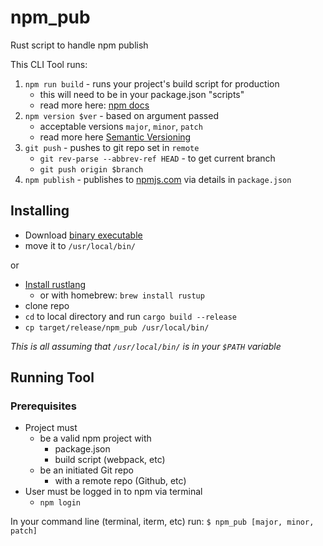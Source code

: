 # npm_pub
Rust script to handle npm publish

This CLI Tool runs:

1. `npm run build` - runs your project's build script for production
    * this will need to be in your package.json "scripts"
    * read more here: [npm docs](https://docs.npmjs.com/misc/scripts)
2. `npm version $ver` - based on argument passed 
    * acceptable versions `major`, `minor`, `patch`
    * read more here [Semantic Versioning](https://semver.org/)
3. `git push` - pushes to git repo set in `remote`
    * `git rev-parse --abbrev-ref HEAD` - to get current branch
    * `git push origin $branch`
4. `npm publish` - publishes to [npmjs.com](https://npmjs.com) via details in `package.json`

## Installing

* Download [binary executable](https://github.com/Sparkmasterflex/npm_pub/releases/tag/0.1.0) 
* move it to `/usr/local/bin/`

or

* [Install rustlang](https://www.rust-lang.org/tools/install)
    - or with homebrew: `brew install rustup`
* clone repo
* `cd` to local directory and run `cargo build --release`
* `cp target/release/npm_pub /usr/local/bin/`

_This is all assuming that `/usr/local/bin/` is in your `$PATH` variable_

## Running Tool

### Prerequisites

* Project must
   *  be a valid npm project with
      * package.json
      * build script (webpack, etc)
   * be an initiated Git repo
      * with a remote repo (Github, etc)
* User must be logged in to npm via terminal
  * `npm login`

In your command line (terminal, iterm, etc) run:
`$ npm_pub [major, minor, patch]`
